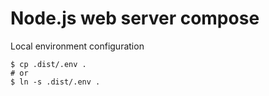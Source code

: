 # Node.js web server compose

Local environment configuration

```
$ cp .dist/.env .
# or
$ ln -s .dist/.env .
```
